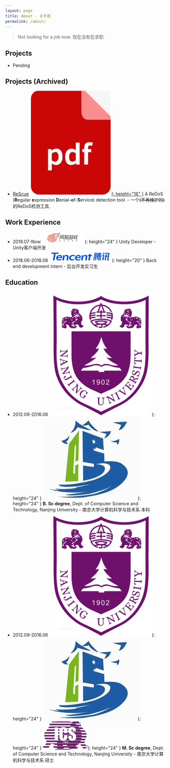 ```yaml
---
layout: page
title: About - 关于我
permalink: /about/
---
```


> Not looking for a job now. 现在没有在求职.

## Projects
- Pending

## Projects (Archived)
- [ReScue](/ReScue/) [![ReScue](/assets/img/pdf.png){: height="16" }](https://dl.acm.org/doi/10.1145/3238147.3238159) A ReDoS (**R**egular **e**xpression **D**enial-**o**f-**S**ervice) detection tool. - 一个<del>(不再维护的)</del>的ReDoS检测工具.

## Work Experience 
- 2019.07-Now ![Netease Games](/assets/img/work.png){: height="24" } Unity Developer - Unity客户端开发
- 2018.06-2018.08  ![Tencent](/assets/img/intern.png){: height="20" }  Back end development intern - 后台开发实习生

## Education
- 2012.09-2016.06 ![Nanjing University](/assets/img/nju.png){: height="24" } ![CS](/assets/img/cs.png){: height="24" } **B. Sc degree**, Dept. of Computer Science and Technology, Nanjing University - 南京大学计算机科学与技术系 本科
- 2012.09-2016.06 ![Nanjing University](/assets/img/nju.png){: height="24" } ![CS](/assets/img/cs.png){: height="24" } ![ICS](/assets/img/ics.png){: height="24" } **M. Sc degree**, Dept. of Computer Science and Technology, Nanjing University - 南京大学计算机科学与技术系 硕士

<!-- You can find the source code for Minima at GitHub:
[jekyll][jekyll-organization] /
[minima](https://github.com/jekyll/minima)

You can find the source code for Jekyll at GitHub:
[jekyll][jekyll-organization] /
[jekyll](https://github.com/jekyll/jekyll)


[jekyll-organization]: https://github.com/jekyll -->
